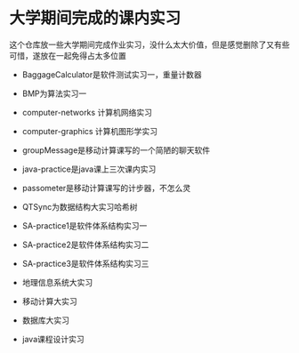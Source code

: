 # 大学期间完成的课内实习

这个仓库放一些大学期间完成作业实习，没什么太大价值，但是感觉删除了又有些可惜，遂放在一起免得占太多位置

* BaggageCalculator是软件测试实习一，重量计数器

* BMP为算法实习一

* computer-networks 计算机网络实习

* computer-graphics 计算机图形学实习

* groupMessage是移动计算课写的一个简陋的聊天软件

* java-practice是java课上三次课内实习

* passometer是移动计算课写的计步器，不怎么灵

* QTSync为数据结构大实习哈希树

* SA-practice1是软件体系结构实习一

* SA-practice2是软件体系结构实习二

* SA-practice3是软件体系结构实习三

* 地理信息系统大实习

* 移动计算大实习

* 数据库大实习

* java课程设计实习

  

  

